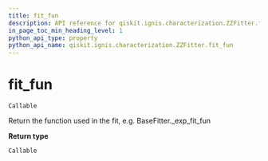 ```yaml
---
title: fit_fun
description: API reference for qiskit.ignis.characterization.ZZFitter.fit_fun
in_page_toc_min_heading_level: 1
python_api_type: property
python_api_name: qiskit.ignis.characterization.ZZFitter.fit_fun
---
```


# fit\_fun

<span id="qiskit.ignis.characterization.ZZFitter.fit_fun" />

`Callable`

Return the function used in the fit, e.g. BaseFitter.\_exp\_fit\_fun

**Return type**

`Callable`

